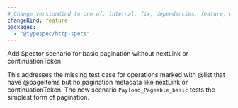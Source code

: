 ```yaml
---
# Change versionKind to one of: internal, fix, dependencies, feature, deprecation, breaking
changeKind: feature
packages:
  - "@typespec/http-specs"
---
```


Add Spector scenario for basic pagination without nextLink or continuationToken

This addresses the missing test case for operations marked with @list that have @pageItems but no pagination metadata like nextLink or continuationToken. The new scenario `Payload_Pageable_basic` tests the simplest form of pagination.